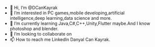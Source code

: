 - 👋 Hi, I’m @DCanKayrak
- 👀 I’m interested in PC games,mobile developing,artificial intelligence,deep learning,data science and more.
- 🌱 I’m currently learning Java,C#,C++,Unity,Flutter maybe.And I know photoshop and blender.
- 💞️ I’m looking to collaborate on 
- 📫 How to reach me LinkedIn Danyal Can Kayrak.

<!---
DCanKayrak/DCanKayrak is a ✨ special ✨ repository because its `README.md` (this file) appears on your GitHub profile.
You can click the Preview link to take a look at your changes.
--->
